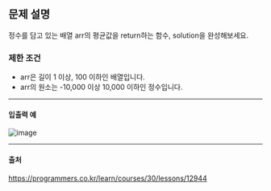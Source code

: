 ## 문제 설명
정수를 담고 있는 배열 arr의 평균값을 return하는 함수, solution을 완성해보세요.
### 제한 조건
* arr은 길이 1 이상, 100 이하인 배열입니다.
* arr의 원소는 -10,000 이상 10,000 이하인 정수입니다.
***
#### 입출력 예
![image](https://user-images.githubusercontent.com/76280200/147416168-5fa89047-e327-4623-a061-48b968e2dc16.png)
***
#### 출처
<https://programmers.co.kr/learn/courses/30/lessons/12944>
